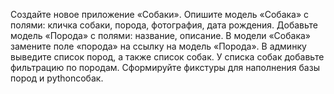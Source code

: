 Создайте новое приложение «Собаки».
Опишите модель «Собака» с полями: кличка собаки, порода, фотография, дата рождения.
Добавьте модель «Порода» с полями: название, описание.
В модели «Собака» замените поле «порода» на ссылку на модель «Порода».
В админку выведите список пород, а также список собак.
У списка собак добавьте фильтрацию по породам.
Сформируйте фикстуры для наполнения базы пород и pythonсобак.